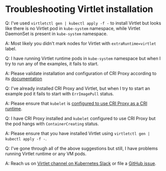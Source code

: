 # Troubleshooting Virtlet installation

Q: I've used `virtletctl gen | kubectl apply -f -` to install Virtlet but looks like there is no Virtlet pod in `kube-system` namespace, while Virtlet DaemonSet is present in `kube-system` namespace.

A: Most likely you didn't mark nodes for Virtlet with `extraRuntime=virtlet` label.

Q: I have running Virtlet runtime pods in `kube-system` namespace but when I try to run any of the examples, it fails to start.

A: Please validate installation and configuration of CRI Proxy according to its [documentation](https://github.com/Mirantis/criproxy#installation)

Q: I've already installed CRI Proxy and Virtlet, but when I try to start an example pod it fails to start with `ErrImagePull` status.

A: Please ensure that `kubelet` is [configured to use CRI Proxy as a CRI runtime](https://github.com/Mirantis/criproxy#reconfiguring-kubelet-to-use-cri-proxy).

Q: I have CRI Proxy installed and `kubelet` configured to use CRI Proxy but the pod hangs with `ContainerCreating` status.

A: Please ensure that you have installed Virtlet using `virtletctl gen | kubectl apply -f -`.

Q: I've gone through all of the above suggestions but still, I have problems running Virtlet runtime or any VM pods.

A: Reach us on [Virtlet channel on Kubernetes Slack](https://kubernetes.slack.com/messages/virtlet/) or file a [GitHub issue](https://github.com/Equinix-Metal/virtlet/issues).

